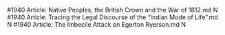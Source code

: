 #1940
Article: Native Peoples, the British Crown and the War of 1812.md N
#1940
Article: Tracing the Legal Discourse of the “Indian Mode of Life”.md N
#1940
Article: The Imbecile Attack on Egerton Ryerson.md N
